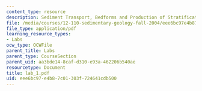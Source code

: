 ```yaml
---
content_type: resource
description: Sediment Transport, Bedforms and Production of Stratification
file: /media/courses/12-110-sedimentary-geology-fall-2004/eee6bc97e4b87c01303f724641cdb500_lab_1.pdf
file_type: application/pdf
learning_resource_types:
- Labs
ocw_type: OCWFile
parent_title: Labs
parent_type: CourseSection
parent_uid: aa3bde14-8caf-d310-e93a-462206b540ae
resourcetype: Document
title: lab_1.pdf
uid: eee6bc97-e4b8-7c01-303f-724641cdb500
---
```

